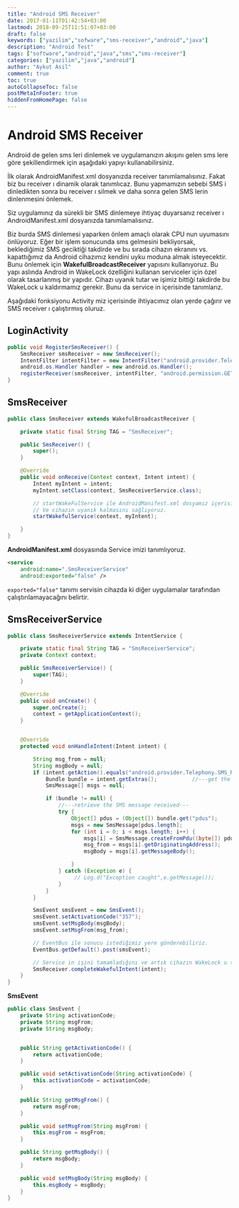 ```yaml
---
title: "Android SMS Receiver"
date: 2017-01-11T01:42:54+03:00
lastmod: 2018-09-25T11:51:07+03:00
draft: false
keywords: ["yazilim","sofware","sms-receiver","android","java"]
description: "Android Test"
tags: ["software","android","java","sms","sms-receiver"]
categories: ["yazilim","java","android"]
author: "Aykut Asil"
comment: true
toc: true
autoCollapseToc: false
postMetaInFooter: true
hiddenFromHomePage: false
---
```


# Android SMS Receiver

Android de gelen sms leri dinlemek ve uygulamanızın akışını gelen sms lere göre şekillendirmek için aşağıdaki yapıyı kullanabilirsiniz.

İlk olarak AndroidManifest.xml dosyanızda receiver tanımlamalısınız. Fakat biz bu receiver ı dinamik olarak tanımlıcaz. Bunu yapmamızın sebebi SMS i dinledikten sonra bu receiver ı silmek ve daha sonra gelen SMS lerin dinlenmesini önlemek.

Siz uygulamınız da sürekli bir SMS dinlemeye ihtiyaç duyarsanız receiver ı AndroidManifest.xml dosyanızda tanımlamalısınız.

Biz burda SMS dinlemesi yaparken önlem amaçlı olarak CPU nun uyumasını önlüyoruz. Eğer bir işlem sonucunda sms gelmesini bekliyorsak, beklediğimiz SMS  geciktiği takdirde ve bu sırada cihazın ekranını vs. kapattığımız da Android cihazımız kendini uyku moduna almak isteyecektir. Bunu önlemek için **WakefulBroadcastReceiver** yapısını kullanıyoruz. Bu yapı aslında Android in WakeLock özelliğini kullanan serviceler için özel olarak tasarlanmış  bir yapıdır. Cihazı uyanık tutar ve işimiz bittiği takdirde bu WakeLock u kaldırmamız gerekir. Bunu da service in içerisinde tanımlarız.

Aşağıdaki fonksiyonu Activity miz içerisinde ihtiyacımız olan yerde çağırır ve SMS receiver ı çalıştırmıış oluruz.

## LoginActivity

```java
public void RegisterSmsReceiver() {
    SmsReceiver smsReceiver = new SmsReceiver();
    IntentFilter intentFilter = new IntentFilter("android.provider.Telephony.SMS_RECEIVED");
    android.os.Handler handler = new android.os.Handler();
    registerReceiver(smsReceiver, intentFilter, "android.permission.GET_TASKS", handler);
}
```

## SmsReceiver

```java
public class SmsReceiver extends WakefulBroadcastReceiver {

    private static final String TAG = "SmsReceiver";

    public SmsReceiver() {
        super();
    }

    @Override
    public void onReceive(Context context, Intent intent) {
        Intent myIntent = intent;
        myIntent.setClass(context, SmsReceiverService.class);

        // startWakeFulService ile AndroidManifest.xml dosyamız içerisinde tanımlamış olduğumuz Service e yönlendiriyoruz.
        // Ve cihazın uyanık kalmasını sağlıyoruz.
        startWakefulService(context, myIntent);

    }
}
```

**AndroidManifest.xml** dosyasında  Service imizi  tanımlıyoruz.

```xml
<service
    android:name=".SmsReceiverService"
    android:exported="false" />
```

`exported="false"` tanımı servisin cihazda ki diğer uygulamalar tarafından çalıştırılamayacağını belirtir.

## SmsReceiverService

```java
public class SmsReceiverService extends IntentService {

    private static final String TAG = "SmsReceiverService";
    private Context context;

    public SmsReceiverService() {
        super(TAG);
    }

    @Override
    public void onCreate() {
        super.onCreate();
        context = getApplicationContext();
    }


    @Override
    protected void onHandleIntent(Intent intent) {

        String msg_from = null;
        String msgBody = null;
        if (intent.getAction().equals("android.provider.Telephony.SMS_RECEIVED")) {
            Bundle bundle = intent.getExtras();           //---get the SMS message passed in---
            SmsMessage[] msgs = null;

            if (bundle != null) {
                //---retrieve the SMS message received---
                try {
                    Object[] pdus = (Object[]) bundle.get("pdus");
                    msgs = new SmsMessage[pdus.length];
                    for (int i = 0; i < msgs.length; i++) {
                        msgs[i] = SmsMessage.createFromPdu((byte[]) pdus[i]);
                        msg_from = msgs[i].getOriginatingAddress();
                        msgBody = msgs[i].getMessageBody();

                    }
                } catch (Exception e) {
                     // Log.d("Exception caught",e.getMessage());
                }
            }
        }

        SmsEvent smsEvent = new SmsEvent();
        smsEvent.setActivationCode("357");
        smsEvent.setMsgBody(msgBody);
        smsEvent.setMsgFrom(msg_from);

        // EventBus ile sonucu istediğimiz yere gönderebiliriz.
        EventBus.getDefault().post(smsEvent);

        // Service in işini tamamladığını ve artık cihazın WakeLock u serbest bırakabileceğini söylüyoruz.
        SmsReceiver.completeWakefulIntent(intent);
    }
}
```
 

**SmsEvent**

```java
public class SmsEvent {
    private String activationCode;
    private String msgFrom;
    private String msgBody;


    public String getActivationCode() {
        return activationCode;
    }

    public void setActivationCode(String activationCode) {
        this.activationCode = activationCode;
    }

    public String getMsgFrom() {
        return msgFrom;
    }

    public void setMsgFrom(String msgFrom) {
        this.msgFrom = msgFrom;
    }

    public String getMsgBody() {
        return msgBody;
    }

    public void setMsgBody(String msgBody) {
        this.msgBody = msgBody;
    }
}
```

